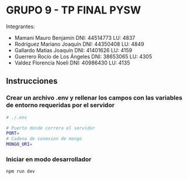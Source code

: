 # GRUPO 9 - TP FINAL PYSW

Integrantes: 
- Mamani Mauro Benjamín         DNI: 44514773 LU: 4837
- Rodríguez Mariano Joaquín     DNI: 44350408 LU: 4849
- Gallardo Matias Joaquín       DNI: 41401626 LU: 4159 
- Guerrero Rocío de Los Ángeles DNI: 38653065 LU: 4305 
- Valdez Florencia Noeli        DNI: 40986430 LU: 4135 


## Instrucciones

### Crear un archivo .env y rellenar los campos con las variables de entorno requeridas por el servidor

```bash
# ./.env

# Puerto donde correra el servidor
PORT=
# Cadena de conexion de mongo
MONGO_URI=
```

### Iniciar en modo desarrollador

```
npm run dev
```